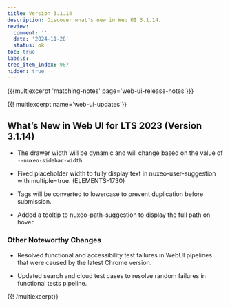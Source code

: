 ```yaml
---
title: Version 3.1.14
description: Discover what's new in Web UI 3.1.14.
review:
  comment: ''
  date: '2024-11-28'
  status: ok
toc: true
labels:
tree_item_index: 987
hidden: true
---
```


{{{multiexcerpt 'matching-notes' page='web-ui-release-notes'}}}

{{! multiexcerpt name='web-ui-updates'}}

## What’s New in Web UI for LTS 2023 (Version 3.1.14)

- The drawer width will be dynamic and will change based on the value of `--nuxeo-sidebar-width`. <br/>

- Fixed placeholder width to fully display text in nuxeo-user-suggestion with multiple=true. (ELEMENTS-1730)<br/>

- Tags will be converted to lowercase to prevent duplication before submission. <br/>

- Added a tooltip to nuxeo-path-suggestion to display the full path on hover.<br/>

### Other Noteworthy Changes

- Resolved functional and accessibility test failures in WebUI pipelines that were caused by the latest Chrome version.<br/>

- Updated search and cloud test cases to resolve random failures in functional tests pipeline.<br/>


{{! /multiexcerpt}}
